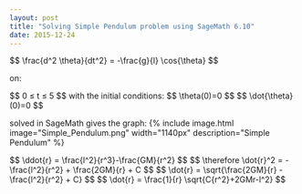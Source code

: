 ```yaml
---
layout: post
title: "Solving Simple Pendulum problem using SageMath 6.10"
date: 2015-12-24
---
```

<div>
$$ \frac{d^2 \theta}{dt^2} = -\frac{g}{l} \cos{\theta} $$
</div>

on:
<div>
$$ 0 &leq; t &leq; 5 $$
with the initial conditions:
$$ \theta(0)=0 $$
$$ \dot{\theta}(0)=0 $$

solved in SageMath gives the graph:
{% include image.html image="Simple_Pendulum.png" width="1140px" description="Simple Pendulum" %}
</div>

<div>
$$ \ddot{r} = \frac{l^2}{r^3}-\frac{GM}{r^2} $$
$$ \therefore \dot{r}^2 = -\frac{l^2}{r^2} + \frac{2GM}{r} + C $$
$$ \dot{r} = \sqrt{\frac{2GM}{r} - \frac{l^2}{r^2} + C} $$
$$ \dot{r} = \frac{1}{r} \sqrt{C{r^2}+2GMr-l^2} $$
</div>
